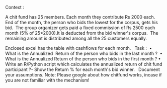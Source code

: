 Context :

A chit fund has 25 members. Each month they contribute Rs 2000 each. 
End of the month, the person who bids the lowest for the corpus, gets his bid. 
The group organizer gets paid a fixed commission of Rs 2500 each month (5% of 25*2000).It is deducted from the bid winner's corpus.  The remaining amount is distributed among all the 25 customers equally.

Enclosed excel has the table with cashflows for each month.
 
Task : 
	•	What is the Annualized  Return of the person who bids in the last month ? 
	•	What is the Annualized Return of the person who bids in the first month ?
	•	Write an R/Python script which calculates the annualized return of chit fund participant ?- Show the Return % for each month's bid winner.
 
Document your assumptions.
Note: Please google about how chitfund works, incase if you are not familiar with the mechanism! 
